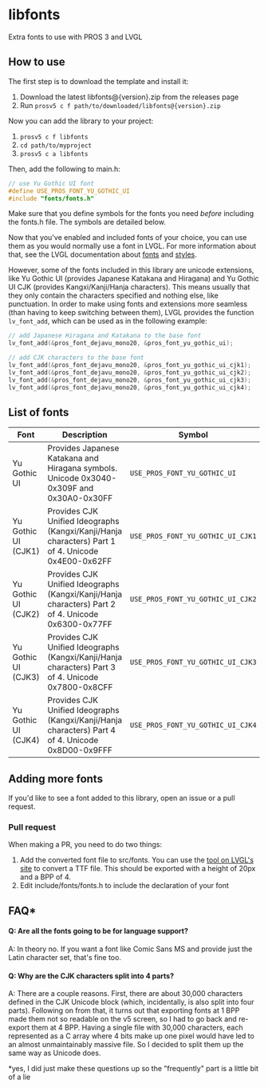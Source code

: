 # libfonts

Extra fonts to use with PROS 3 and LVGL

## How to use

The first step is to download the template and install it:
1. Download the latest libfonts@{version}.zip from the releases page
2. Run `prosv5 c f path/to/downloaded/libfonts@{version}.zip`

Now you can add the library to your project:
1. `prosv5 c f libfonts`
2. `cd path/to/myproject`
3. `prosv5 c a libfonts`

Then, add the following to main.h:

```c
// use Yu Gothic UI font
#define USE_PROS_FONT_YU_GOTHIC_UI
#include "fonts/fonts.h"
```

Make sure that you define symbols for the fonts you need _before_ including the fonts.h file. The symbols are detailed below.

Now that you've enabled and included fonts of your choice, you can use them as you would normally use a font in LVGL. For more information about that, see the LVGL documentation about [fonts](https://littlevgl.com/basics#fonts) and [styles](https://littlevgl.com/basics#styles).

However, some of the fonts included in this library are unicode extensions, like Yu Gothic UI (provides Japanese Katakana and Hiragana) and Yu Gothic UI CJK (provides Kangxi/Kanji/Hanja characters). This means usually that they only contain the characters specified and nothing else, like punctuation. In order to make using fonts and extensions more seamless (than having to keep switching between them), LVGL provides the function `lv_font_add`, which can be used as in the following example:

```c
// add Japanese Hiragana and Katakana to the base font
lv_font_add(&pros_font_dejavu_mono20, &pros_font_yu_gothic_ui);

// add CJK characters to the base font
lv_font_add(&pros_font_dejavu_mono20, &pros_font_yu_gothic_ui_cjk1);
lv_font_add(&pros_font_dejavu_mono20, &pros_font_yu_gothic_ui_cjk2);
lv_font_add(&pros_font_dejavu_mono20, &pros_font_yu_gothic_ui_cjk3);
lv_font_add(&pros_font_dejavu_mono20, &pros_font_yu_gothic_ui_cjk4);
```

## List of fonts

| Font                | Description                                                                                        | Symbol                            | Variable                       |
|---------------------|----------------------------------------------------------------------------------------------------|-----------------------------------|--------------------------------|
| Yu Gothic UI        | Provides Japanese Katakana and Hiragana symbols. Unicode 0x3040-0x309F and 0x30A0-0x30FF           | `USE_PROS_FONT_YU_GOTHIC_UI`      | `&pros_font_yu_gothic_ui`      |
| Yu Gothic UI (CJK1) | Provides CJK Unified Ideographs (Kangxi/Kanji/Hanja characters) Part 1 of 4. Unicode 0x4E00-0x62FF | `USE_PROS_FONT_YU_GOTHIC_UI_CJK1` | `&pros_font_yu_gothic_ui_cjk1` |
| Yu Gothic UI (CJK2) | Provides CJK Unified Ideographs (Kangxi/Kanji/Hanja characters) Part 2 of 4. Unicode 0x6300-0x77FF | `USE_PROS_FONT_YU_GOTHIC_UI_CJK2` | `&pros_font_yu_gothic_ui_cjk2` |
| Yu Gothic UI (CJK3) | Provides CJK Unified Ideographs (Kangxi/Kanji/Hanja characters) Part 3 of 4. Unicode 0x7800-0x8CFF | `USE_PROS_FONT_YU_GOTHIC_UI_CJK3` | `&pros_font_yu_gothic_ui_cjk3` |
| Yu Gothic UI (CJK4) | Provides CJK Unified Ideographs (Kangxi/Kanji/Hanja characters) Part 4 of 4. Unicode 0x8D00-0x9FFF | `USE_PROS_FONT_YU_GOTHIC_UI_CJK4` | `&pros_font_yu_gothic_ui_cjk4` |

## Adding more fonts

If you'd like to see a font added to this library, open an issue or a pull request.

### Pull request

When making a PR, you need to do two things:

1. Add the converted font file to src/fonts. You can use the [tool on LVGL's site](https://littlevgl.com/ttf-font-to-c-array) to convert a TTF file. This should be exported with a height of 20px and a BPP of 4.
2. Edit include/fonts/fonts.h to include the declaration of your font

## FAQ*

#### Q: Are all the fonts going to be for language support?
A: In theory no. If you want a font like Comic Sans MS and provide just the Latin character set, that's fine too.

#### Q: Why are the CJK characters split into 4 parts?
A: There are a couple reasons. First, there are about 30,000 characters defined in the CJK Unicode block (which, incidentally, is also split into four parts). Following on from that, it turns out that exporting fonts at 1 BPP made them not so readable on the v5 screen, so I had to go back and re-export them at 4 BPP. Having a single file with 30,000 characters, each represented as a C array where 4 bits make up one pixel would have led to an almost unmaintainably massive file. So I decided to split them up the same way as Unicode does.

*yes, I did just make these questions up so the "frequently" part is a little bit of a lie
